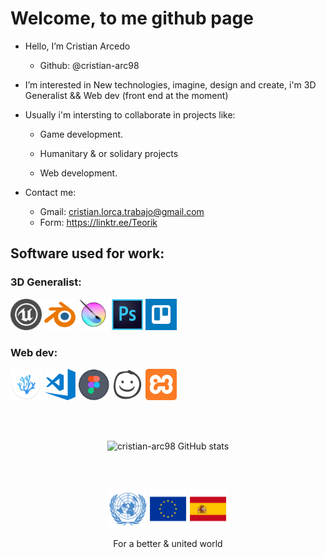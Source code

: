 <h1>Welcome, to me github page</h1>

- Hello, I’m Cristian Arcedo
   + Github: @cristian-arc98

- I’m interested in New technologies, imagine, design and create, i'm 3D Generalist && Web dev (front end at the moment)

- Usually i'm intersting to collaborate in projects like:
   + Game development.
   + Humanitary & or solidary projects


   + Web development.

- Contact me:
   + Gmail: cristian.lorca.trabajo@gmail.com
   + Form: https://linktr.ee/Teorik

<head>
   <style> 
      
      .img_sec{
      width: 1em ;
      height: 1em ;
      }
      
   </style>
</head>
<body>
<h2>Software used for work: </h2>
<!-- -->
<h3>3D Generalist:</h3>
<div class="img_sec">
<img src="./readme_content/ue.png" title="Unreal Engine" alt="" width="50" height="50" />
<img src="./readme_content/blender.png" title="Blender" alt="" width="50" height="50" />
<img src="./readme_content/krita.png" title="Krita" alt="" width="50" height="50" />
<img src="./readme_content/photoshop.png" title="Photoshop" alt="" width="50" height="50" />
<img src="./readme_content/trello.png" title="Trello" alt="" width="50" height="50" />
</div>

<div class="img_sec">
<h3>Web dev:</h3>
   
<a href="https://vscodium.com/"> <img src="./readme_content/vscodium.png" title="VSCodium" alt="" width="50" height="50" /></a>
<a href="https://vscodium.com/"> <img src="./readme_content/vscode.png" title="VSCode" alt="" width="50" height="50" /></a>
<a href="https://vscodium.com/"> <img src="./readme_content/figma.png" title="Figma" alt="" width="50" height="50" /></a>
<a href="https://vscodium.com/"> <img src="./readme_content/balsamiq.png" title="Balsamiq" alt="" width="50" height="50" /></a>
<a href="https://vscodium.com/"> <img src="./readme_content/xampp.png" title="Xampp" alt="" width="50" alt="" height="50" /></a>
</div>

   </br>
   </br>
   
  <div align="center">
   
![cristian-arc98 GitHub stats](https://github-readme-stats.vercel.app/api?username=cristian-arc98&show_icons=true&theme=codeSTACKr)
 
</div>

</br></br>

<div align="center">
<img src="./readme_content/onu11.png" width="60" height="60" />
<img src="./readme_content/eu.png" width="60" height="60" />
<img src="./readme_content/sp.png" width="60" height="60" />
   
   <label>For a better & united world</label>
   </div>
   
   </body>
<!---
cristian-arc98/cristian-arc98 is a ✨ special ✨ repository because its `README.md` (this file) appears on your GitHub profile.
You can click the Preview link to take a look at your changes.
--->
